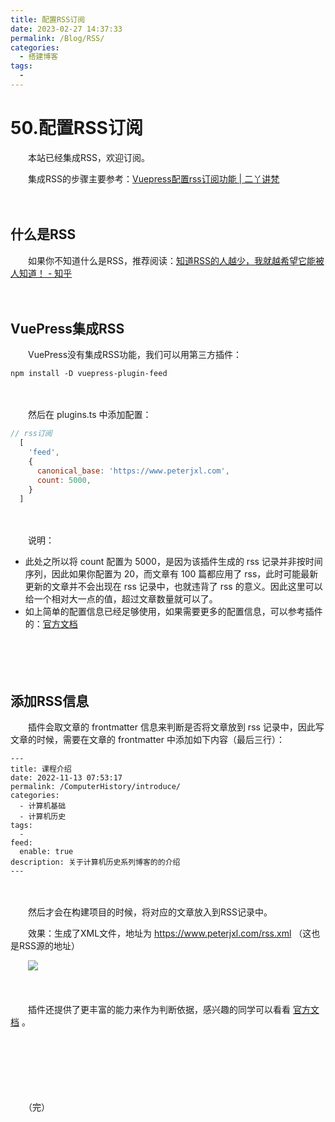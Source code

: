 ```yaml
---
title: 配置RSS订阅
date: 2023-02-27 14:37:33
permalink: /Blog/RSS/
categories:
  - 搭建博客
tags:
  - 
---
```

# 50.配置RSS订阅

　　本站已经集成RSS，欢迎订阅。

　　集成RSS的步骤主要参考：[Vuepress配置rss订阅功能 | 二丫讲梵](https://wiki.eryajf.net/pages/dbc829/)

　　‍

## 什么是RSS

　　如果你不知道什么是RSS，推荐阅读：[知道RSS的人越少，我就越希望它能被人知道！ - 知乎](https://zhuanlan.zhihu.com/p/349349861)

　　‍

## VuePress集成RSS

　　VuePress没有集成RSS功能，我们可以用第三方插件：

```
npm install -D vuepress-plugin-feed
```

　　‍

　　然后在 plugins.ts 中添加配置：

```js
// rss订阅
  [ 
    'feed', 
    {
      canonical_base: 'https://www.peterjxl.com',
      count: 5000,
    } 
  ]
```

　　‍

　　说明：

* 此处之所以将 count 配置为 5000，是因为该插件生成的 rss 记录并非按时间序列，因此如果你配置为 20，而文章有 100 篇都应用了 rss，此时可能最新更新的文章并不会出现在 rss 记录中，也就违背了 rss 的意义。因此这里可以给一个相对大一点的值，超过文章数量就可以了。
* 如上简单的配置信息已经足够使用，如果需要更多的配置信息，可以参考插件的：[官方文档](https://github.com/webmasterish/vuepress-plugin-feed#usage)

　　‍

　　‍

## 添加RSS信息

　　插件会取文章的 frontmatter 信息来判断是否将文章放到 rss 记录中，因此写文章的时候，需要在文章的 frontmatter 中添加如下内容（最后三行）：

```
---
title: 课程介绍
date: 2022-11-13 07:53:17
permalink: /ComputerHistory/introduce/
categories:
  - 计算机基础
  - 计算机历史
tags:
  - 
feed:
  enable: true
description: 关于计算机历史系列博客的的介绍
---
```

　　‍

　　然后才会在构建项目的时候，将对应的文章放入到RSS记录中。

　　效果：生成了XML文件，地址为 https://www.peterjxl.com/rss.xml （这也是RSS源的地址）

　　![](https://image.peterjxl.com/blog/image-20240107094653-k3f09bp.png)

　　‍

　　插件还提供了更丰富的能力来作为判断依据，感兴趣的同学可以看看 [官方文档](https://github.com/webmasterish/vuepress-plugin-feed#usage) 。

　　‍

　　‍

　　‍

　　（完）

　　‍
